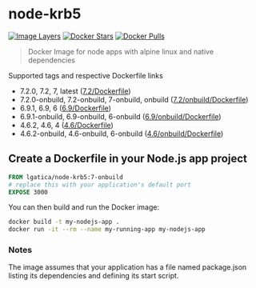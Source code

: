 # node-krb5

[![Image Layers](https://images.microbadger.com/badges/image/lgatica/node-krb5.svg)](http://microbadger.com/images/lgatica/node-krb5)
[![Docker Stars](https://img.shields.io/docker/stars/lgatica/node-krb5.svg)](https://hub.docker.com/r/lgatica/node-krb5/)
[![Docker Pulls](https://img.shields.io/docker/pulls/lgatica/node-krb5.svg)](https://hub.docker.com/r/lgatica/node-krb5/)

> Docker Image for node apps with alpine linux and native dependencies

Supported tags and respective Dockerfile links

- 7.2.0, 7.2, 7, latest ([7.2/Dockerfile](https://github.com/lgaticaq/node-krb5/blob/master/7.2.0/Dockerfile))
- 7.2.0-onbuild, 7.2-onbuild, 7-onbuild, onbuild ([7.2/onbuild/Dockerfile](https://github.com/lgaticaq/node-krb5/blob/master/7.2.0/onbuild/Dockerfile))
- 6.9.1, 6.9, 6 ([6.9/Dockerfile](https://github.com/lgaticaq/node-krb5/blob/master/6.9.1/Dockerfile))
- 6.9.1-onbuild, 6.9-onbuild, 6-onbuild ([6.9/onbuild/Dockerfile](https://github.com/lgaticaq/node-krb5/blob/master/6.9.1/onbuild/Dockerfile))
- 4.6.2, 4.6, 4 ([4.6/Dockerfile](https://github.com/lgaticaq/node-krb5/blob/master/4.6.2/Dockerfile))
- 4.6.2-onbuild, 4.6-onbuild, 6-onbuild ([4.6/onbuild/Dockerfile](https://github.com/lgaticaq/node-krb5/blob/master/4.6.2/onbuild/Dockerfile))

## Create a Dockerfile in your Node.js app project
```dockerfile
FROM lgatica/node-krb5:7-onbuild
# replace this with your application's default port
EXPOSE 3000
```

You can then build and run the Docker image:

```bash
docker build -t my-nodejs-app .
docker run -it --rm --name my-running-app my-nodejs-app
```

### Notes
The image assumes that your application has a file named package.json listing its dependencies and defining its start script.
